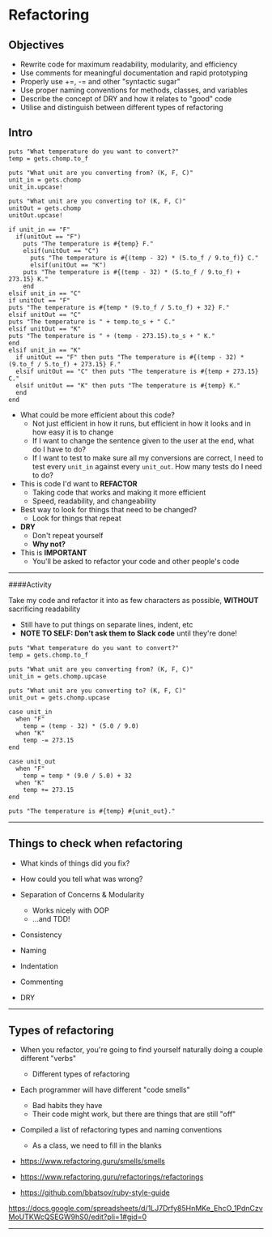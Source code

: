 # Refactoring

## Objectives
- Rewrite code for maximum readability, modularity, and efficiency
- Use comments for meaningful documentation and rapid prototyping
- Properly use +=, -= and other "syntactic sugar" 
- Use proper naming conventions for methods, classes, and variables
- Describe the concept of DRY and how it relates to "good" code
- Utilise and distinguish between different types of refactoring

## Intro

```
puts "What temperature do you want to convert?"
temp = gets.chomp.to_f

puts "What unit are you converting from? (K, F, C)" 
unit_in = gets.chomp
unit_in.upcase!

puts "What unit are you converting to? (K, F, C)" 
unitOut = gets.chomp
unitOut.upcase!

if unit_in == "F" 
  if(unitOut == "F")
    puts "The temperature is #{temp} F."   
    elsif(unitOut == "C")
      puts "The temperature is #{(temp - 32) * (5.to_f / 9.to_f)} C."
      elsif(unitOut == "K")
	puts "The temperature is #{(temp - 32) * (5.to_f / 9.to_f) + 273.15} K."
	end 
elsif unit_in == "C" 
if unitOut == "F" 
puts "The temperature is #{temp * (9.to_f / 5.to_f) + 32} F."
elsif unitOut == "C" 
puts "The temperature is " + temp.to_s + " C."
elsif unitOut == "K" 
puts "The temperature is " + (temp - 273.15).to_s + " K."
end 
elsif unit_in == "K" 
  if unitOut == "F" then puts "The temperature is #{(temp - 32) * (9.to_f / 5.to_f) + 273.15} F."
  elsif unitOut == "C" then puts "The temperature is #{temp + 273.15} C."
  elsif unitOut == "K" then puts "The temperature is #{temp} K."
  end 
end
```

- What could be more efficient about this code?
  - Not just efficient in how it runs, but efficient in how it looks and in how easy it is to change
  - If I want to change the sentence given to the user at the end, what do I have to do?
  - If I want to test to make sure all my conversions are correct, I need to test every `unit_in` against every `unit_out`. How many tests do I need to do?
- This is code I'd want to **REFACTOR**
  - Taking code that works and making it more efficient
  - Speed, readability, and changeability
- Best way to look for things that need to be changed?
  - Look for things that repeat
- **DRY**
  - Don't repeat yourself
  - **Why not?**
- This is **IMPORTANT**
  - You'll be asked to refactor your code and other people's code

---

####Activity

Take my code and refactor it into as few characters as possible, **WITHOUT** sacrificing readability
- Still have to put things on separate lines, indent, etc
- **NOTE TO SELF: Don't ask them to Slack code** until they're done!

```
puts "What temperature do you want to convert?"
temp = gets.chomp.to_f

puts "What unit are you converting from? (K, F, C)" 
unit_in = gets.chomp.upcase

puts "What unit are you converting to? (K, F, C)" 
unit_out = gets.chomp.upcase

case unit_in
  when "F"
    temp = (temp - 32) * (5.0 / 9.0)
  when "K"
    temp -= 273.15
end

case unit_out
  when "F"
    temp = temp * (9.0 / 5.0) + 32
  when "K"
    temp += 273.15
end

puts "The temperature is #{temp} #{unit_out}."
```
---

##  Things to check when refactoring

- What kinds of things did you fix?
- How could you tell what was wrong?

- Separation of Concerns & Modularity
  - Works nicely with OOP
  - ...and TDD!
- Consistency
- Naming
- Indentation
- Commenting
- DRY

---

##  Types of refactoring

- When you refactor, you're going to find yourself naturally doing a couple different "verbs"
  - Different types of refactoring
- Each programmer will have different "code smells"
  - Bad habits they have
  - Their code might work, but there are things that are still "off"


- Compiled a list of refactoring types and naming conventions
  - As a class, we need to fill in the blanks 

- https://www.refactoring.guru/smells/smells
- https://www.refactoring.guru/refactorings/refactorings
- https://github.com/bbatsov/ruby-style-guide

https://docs.google.com/spreadsheets/d/1LJ7Drfy85HnMKe_EhcO_1PdnCzvMoUTKWcQSEGW9hS0/edit?pli=1#gid=0

---
